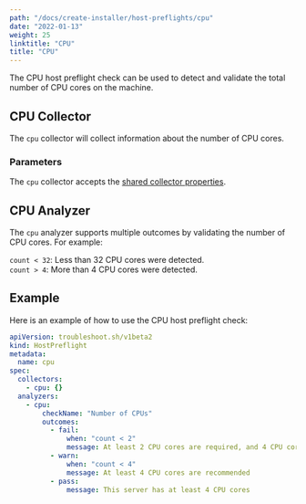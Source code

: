 ```yaml
---
path: "/docs/create-installer/host-preflights/cpu"
date: "2022-01-13"
weight: 25
linktitle: "CPU"
title: "CPU"
---
```

 
The CPU host preflight check can be used to detect and validate the total number of CPU cores on the machine.

## CPU Collector

The `cpu` collector will collect information about the number of CPU cores.

### Parameters

The `cpu` collector accepts the [shared collector properties](https://troubleshoot.sh/docs/collect/collectors/#shared-properties).

## CPU Analyzer

The `cpu` analyzer supports multiple outcomes by validating the number of CPU cores. For example:

`count < 32`: Less than 32 CPU cores were detected.<br/>
`count > 4`: More than 4 CPU cores were detected.

## Example

Here is an example of how to use the CPU host preflight check:

```yaml
apiVersion: troubleshoot.sh/v1beta2
kind: HostPreflight
metadata:
  name: cpu
spec:
  collectors:
    - cpu: {}
  analyzers:
    - cpu:
        checkName: "Number of CPUs"
        outcomes:
          - fail:
              when: "count < 2"
              message: At least 2 CPU cores are required, and 4 CPU cores are recommended
          - warn:
              when: "count < 4"
              message: At least 4 CPU cores are recommended
          - pass:
              message: This server has at least 4 CPU cores
```
